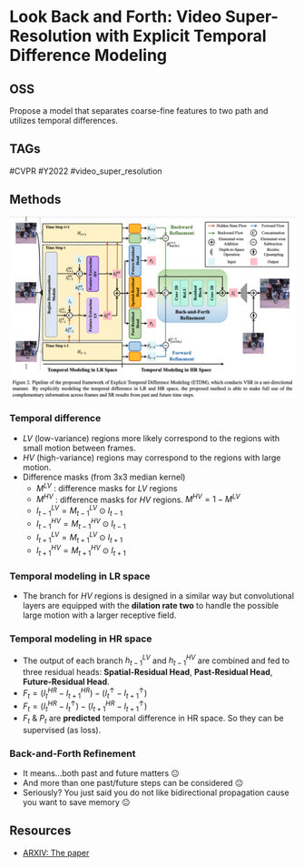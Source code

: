 # Look Back and Forth: Video Super-Resolution with Explicit Temporal Difference Modeling

## OSS

Propose a model that separates coarse-fine features to two path and utilizes temporal differences.

## TAGs

#CVPR #Y2022 #video_super_resolution

## Methods

![](./assets/fig_2.png)

### Temporal difference
- $`LV`$ (low-variance) regions more likely correspond to the regions with small motion between frames.
- $`HV`$ (high-variance) regions may correspond to the regions with large motion.
- Difference masks (from 3x3 median kernel)
    - $`M^{LV}`$ : difference masks for $`LV`$ regions
    - $`M^{HV}`$ : difference masks for $`HV`$ regions. $`M^{HV} = 1 - M^{LV}`$
    - $`I_{t-1}^{LV} = M_{t-1}^{LV} \odot I_{t - 1}`$
    - $`I_{t-1}^{HV} = M_{t-1}^{HV} \odot I_{t - 1}`$
    - $`I_{t+1}^{LV} = M_{t+1}^{LV} \odot I_{t + 1}`$
    - $`I_{t+1}^{HV} = M_{t+1}^{HV} \odot I_{t + 1}`$

### Temporal modeling in LR space

- The branch for $`HV`$ regions is designed in a similar way but convolutional layers are equipped with the **dilation rate two** to handle the possible large motion with a larger receptive field.

### Temporal modeling in HR space

- The output of each branch $`h_{t-1}^{LV}`$ and $`h_{t-1}^{HV}`$ are combined and fed to three residual heads: __Spatial-Residual Head__, __Past-Residual Head__, __Future-Residual Head__.
- $`F_t = (I_t^{HR} - I_{t+1}^{HR}) - (I_t^{\uparrow} - I_{t+1}^{\uparrow})`$
- $`F_t = (I_t^{HR} - I_t^{\uparrow}) - (I_{t+1}^{HR} - I_{t+1}^{\uparrow})`$
- $`F_t`$ & $`P_t`$ are **predicted** temporal difference in HR space. So they can be supervised (as loss).

### Back-and-Forth Refinement

- It means...both past and future matters 😐
- And more than one past/future steps can be considered 😐
- Seriously? You just said you do not like bidirectional propagation cause you want to save memory 😐

## Resources

- [ARXIV: The paper](https://arxiv.org/abs/2204.07114)
